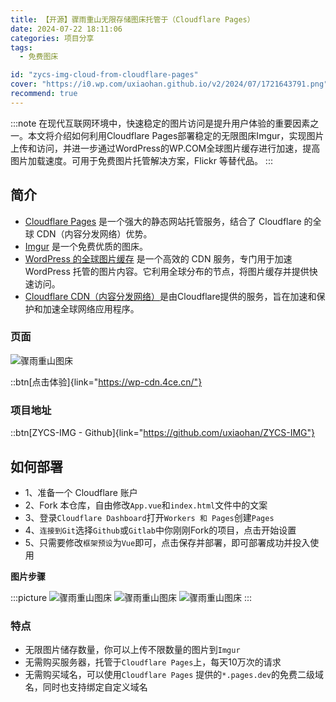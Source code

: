 ```yaml
---
title: 【开源】骤雨重山无限存储图床托管于（Cloudflare Pages）
date: 2024-07-22 18:11:06
categories: 项目分享
tags:
  - 免费图床

id: "zycs-img-cloud-from-cloudflare-pages"
cover: "https://i0.wp.com/uxiaohan.github.io/v2/2024/07/1721643791.png"
recommend: true
---
```


:::note
在现代互联网环境中，快速稳定的图片访问是提升用户体验的重要因素之一。本文将介绍如何利用Cloudflare Pages部署稳定的无限图床Imgur，实现图片上传和访问，并进一步通过WordPress的WP.COM全球图片缓存进行加速，提高图片加载速度。可用于免费图片托管解决方案，Flickr 等替代品。
:::

## 简介

- [Cloudflare Pages](https://pages.cloudflare.com/) 是一个强大的静态网站托管服务，结合了 Cloudflare 的全球 CDN（内容分发网络）优势。
- [Imgur](https://imgur.com/) 是一个免费优质的图床。
- [WordPress 的全球图片缓存](https://01.wp.com/) 是一个高效的 CDN 服务，专门用于加速 WordPress 托管的图片内容。它利用全球分布的节点，将图片缓存并提供快速访问。
- [Cloudflare CDN（内容分发网络）](https://www.cloudflare.com/zh-cn/application-services/products/cdn/)是由Cloudflare提供的服务，旨在加速和保护和加速全球网络应用程序。

### 页面

![骤雨重山图床](https://i0.wp.com/uxiaohan.github.io/v2/2024/07/1721639712.png)

::btn[点击体验]{link="https://wp-cdn.4ce.cn/"}

### 项目地址

::btn[ZYCS-IMG - Github]{link="https://github.com/uxiaohan/ZYCS-IMG"}

## 如何部署

- 1、准备一个 Cloudflare 账户
- 2、Fork 本仓库，自由修改`App.vue`和`index.html`文件中的文案
- 3、登录`Cloudflare Dashboard`打开`Workers 和 Pages`创建`Pages`
- 4、`连接到Git`选择`Github`或`Gitlab`中你刚刚Fork的项目，点击开始设置
- 5、只需要修改`框架预设`为`Vue`即可，点击保存并部署，即可部署成功并投入使用

**图片步骤**

:::picture
![骤雨重山图床](https://i0.wp.com/uxiaohan.github.io/v2/2024/07/1721640641.png)
![骤雨重山图床](https://i0.wp.com/uxiaohan.github.io/v2/2024/07/1721640649.png)
![骤雨重山图床](https://i0.wp.com/uxiaohan.github.io/v2/2024/07/1721640656.png)
:::

### 特点

- 无限图片储存数量，你可以上传不限数量的图片到`Imgur`
- 无需购买服务器，托管于`Cloudflare Pages`上，每天10万次的请求
- 无需购买域名，可以使用`Cloudflare Pages` 提供的`*.pages.dev`的免费二级域名，同时也支持绑定自定义域名
